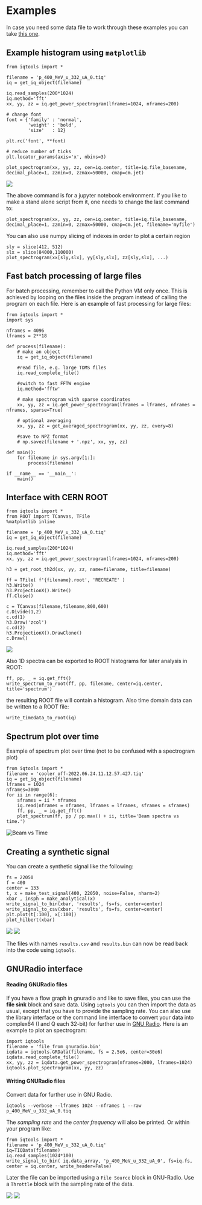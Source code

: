 # Examples

In case you need some data file to work through these examples you can take [this one](files/p_400_MeV_u_332_uA_0.tiq).

## Example histogram using `matplotlib`

```
from iqtools import *

filename = 'p_400_MeV_u_332_uA_0.tiq'
iq = get_iq_object(filename)

iq.read_samples(200*1024)
iq.method='fft'
xx, yy, zz = iq.get_power_spectrogram(lframes=1024, nframes=200)

# change font
font = {'family' : 'normal',
        'weight' : 'bold',
        'size'   : 12}

plt.rc('font', **font)

# reduce number of ticks
plt.locator_params(axis='x', nbins=3)

plot_spectrogram(xx, yy, zz, cen=iq.center, title=iq.file_basename, decimal_place=1, zzmin=0, zzmax=50000, cmap=cm.jet)
```
![](img/histo.png)

The above command is for a jupyter notebook environment. If you like to make a stand alone script from it, one needs to change the last command to:

```
plot_spectrogram(xx, yy, zz, cen=iq.center, title=iq.file_basename, decimal_place=1, zzmin=0, zzmax=50000, cmap=cm.jet, filename='myfile')
```

You can also use numpy slicing of indexes in order to plot a certain region

```
sly = slice(412, 512)
slx = slice(84000,110000)
plot_spectrogram(xx[sly,slx], yy[sly,slx], zz[sly,slx], ...)
```

## Fast batch processing of large files
For batch processing, remember to call the Python VM only once. This is achieved by looping on the files inside the program instead of calling the program on each file. Here is an example of fast processing for large files:

```
from iqtools import *
import sys

nframes = 4096
lframes = 2**18

def process(filename):
    # make an object
    iq = get_iq_object(filename)
    
    #read file, e.g. large TDMS files
    iq.read_complete_file()
    
    #switch to fast FFTW engine 
    iq.method='fftw'
    
    # make spectrogram with sparse coordinates
    xx, yy, zz = iq.get_power_spectrogram(lframes = lframes, nframes = nframes, sparse=True)
    
    # optional averaging
    xx, yy, zz = get_averaged_spectrogram(xx, yy, zz, every=8)
    
    #save to NPZ format
    # np.savez(filename + '.npz', xx, yy, zz)

def main():
    for filename in sys.argv[1:]:
        process(filename)

if __name__ == '__main__':
    main()
```


## Interface with CERN ROOT

```
from iqtools import *
from ROOT import TCanvas, TFile
%matplotlib inline

filename = 'p_400_MeV_u_332_uA_0.tiq'
iq = get_iq_object(filename)

iq.read_samples(200*1024)
iq.method='fft'
xx, yy, zz = iq.get_power_spectrogram(lframes=1024, nframes=200)

h3 = get_root_th2d(xx, yy, zz, name=filename, title=filename)

ff = TFile( f'{filename}.root', 'RECREATE' )
h3.Write()
h3.ProjectionX().Write()
ff.Close()

c = TCanvas(filename,filename,800,600)
c.Divide(1,2)
c.cd(1)
h3.Draw('zcol')
c.cd(2)
h3.ProjectionX().DrawClone()
c.Draw()
```
![](img/rootplot.png)

Also 1D spectra can be exported to ROOT histograms for later analysis in ROOT:

```
ff, pp, _ = iq.get_fft()
write_spectrum_to_root(ff, pp, filename, center=iq.center, title='spectrum')
```

the resulting ROOT file will contain a histogram. Also time domain data can be written to a ROOT file:

```
write_timedata_to_root(iq)
```



## Spectrum plot over time

Example of spectrum plot over time (not to be confused with a spectrogram plot)

```
from iqtools import *
filename = 'cooler_off-2022.06.24.11.12.57.427.tiq'
iq = get_iq_object(filename)
lframes = 1024
nframes=3000
for ii in range(6):
    sframes = ii * nframes
    iq.read(nframes = nframes, lframes = lframes, sframes = sframes)
    ff, pp, _ = iq.get_fft()
    plot_spectrum(ff, pp / pp.max() + ii, title='Beam spectra vs time.')
```

![Beam vs Time](img/beamvstime.png)


## Creating a synthetic signal

You can create a synthetic signal like the following:

```
fs = 22050
f = 400
center = 133
t, x = make_test_signal(400, 22050, noise=False, nharm=2)
xbar , insph = make_analytical(x)
write_signal_to_bin(xbar, 'results', fs=fs, center=center)
write_signal_to_csv(xbar, 'results', fs=fs, center=center)
plt.plot(t[:100], x[:100])
plot_hilbert(xbar)
```
![](img/time.png)
![](img/hilbert.png)

The files with names `results.csv` and `results.bin` can now be read back into the code using `iqtools`.

## GNURadio interface
#### Reading GNURadio files

If you have a flow graph in gnuradio and like to save files, you can use the **file sink** block and save data. Using `iqtools` you can then import the data as usual, except that you have to provide the sampling rate. You can also use the library interface or the command line interface to convert your data into complex64 (I and Q each 32-bit) for further use in [GNU Radio](http://gnuradio.org/). Here is an example to plot an spectrogram:

    import iqtools
    filename = 'file_from_gnuradio.bin'
    iqdata = iqtools.GRData(filename, fs = 2.5e6, center=30e6)
    iqdata.read_complete_file()
    xx, yy, zz = iqdata.get_power_spectrogram(nframes=2000, lframes=1024)
    iqtools.plot_spectrogram(xx, yy, zz)

#### Writing GNURadio files

Convert data for further use in GNU Radio.

    iqtools --verbose --lframes 1024 --nframes 1 --raw p_400_MeV_u_332_uA_0.tiq

The *sampling rate* and the *center frequency* will also be printed. Or within your program like:

```
from iqtools import *
filename = 'p_400_MeV_u_332_uA_0.tiq'
iq=TIQData(filename)
iq.read_samples(1024*100)
write_signal_to_bin( iq.data_array, 'p_400_MeV_u_332_uA_0', fs=iq.fs, center = iq.center, write_header=False)
```

Later the file can be imported using a `File Source` block in GNU-Radio. Use a `Throttle` block with the sampling rate of the data.

![](img/gnuradio1.png)
![](img/gnuradio2.png)
